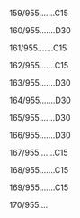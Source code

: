 159/955.......C15 


160/955.......D30 


161/955.......C15 


162/955.......C15 


163/955.......D30 


164/955.......D30 


165/955.......D30 


166/955.......D30 


167/955.......C15 


168/955.......C15 


169/955.......C15 


170/955.... 

